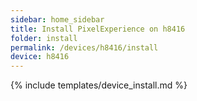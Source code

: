 ```yaml
---
sidebar: home_sidebar
title: Install PixelExperience on h8416
folder: install
permalink: /devices/h8416/install
device: h8416
---
```

{% include templates/device_install.md %}
